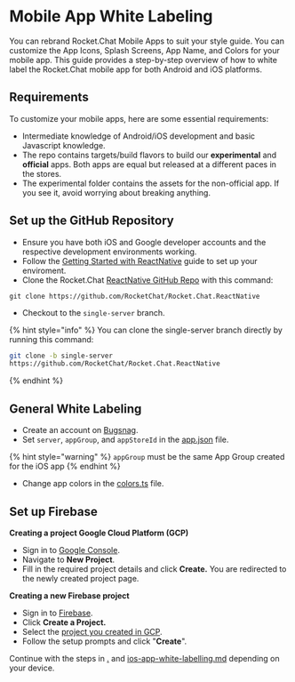 # Mobile App White Labeling

You can rebrand Rocket.Chat Mobile Apps to suit your style guide. You can customize the App Icons, Splash Screens, App Name, and Colors for your mobile app. This guide provides a step-by-step overview of how to white label the Rocket.Chat mobile app for both Android and iOS platforms.&#x20;

## Requirements

To customize your mobile apps, here are some essential requirements:

* Intermediate knowledge of Android/iOS development and basic Javascript knowledge.
* The repo contains targets/build flavors to build our **experimental** and **official** apps. Both apps are equal but released at a different paces in the stores.
* The experimental folder contains the assets for the non-official app. If you see it, avoid worrying about breaking anything.

## Set up the GitHub Repository

* Ensure you have both iOS and Google developer accounts and the respective development environments working.
* Follow the [Getting Started with ReactNative](https://reactnative.dev/docs/getting-started) guide to set up your enviroment.
* Clone the Rocket.Chat [ReactNative GitHub Repo](https://github.com/RocketChat/Rocket.Chat.ReactNative) with this command:

```
git clone https://github.com/RocketChat/Rocket.Chat.ReactNative
```

* Checkout to the `single-server` branch.

{% hint style="info" %}
You can clone the single-server branch directly by  running this command:

```bash
git clone -b single-server 
https://github.com/RocketChat/Rocket.Chat.ReactNative
```
{% endhint %}

## General White Labeling

* Create an account on [Bugsnag](https://www.bugsnag.com/).
* Set `server`, `appGroup`, and `appStoreId` in the [app.json](https://github.com/RocketChat/Rocket.Chat.ReactNative/blob/single-server/app.json#L5) file.

{% hint style="warning" %}
`appGroup` must be the same App Group created for the iOS app
{% endhint %}

* Change app colors in the [colors.ts](https://github.com/RocketChat/Rocket.Chat.ReactNative/blob/develop/app/lib/constants/colors.ts) file.

## Set up Firebase

**Creating a project Google Cloud Platform (GCP)**

* Sign in to [Google Console](https://console.cloud.google.com/home/dashboard).
* Navigate to **New Project**.
* Fill in the required project details and click **Create.** You are redirected to the newly created project page.

**Creating a new Firebase project**

* Sign in to [Firebase](https://console.firebase.google.com/).
* Click **Create a Project.**
* Select the [project you created in GCP](./#creating-a-project-google-cloud-platform-gcp).
* Follow the setup prompts and click "**Create**".

Continue with the steps in  [.](./ "mention") and [ios-app-white-labelling.md](../../../mobile-app/mobile-app-white-labelling/ios-app-white-labelling.md "mention") depending on your device.
